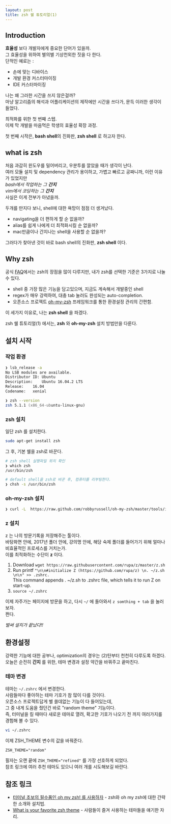 ```yaml
---
layout: post
title: zsh 쉘 튜토리얼(1)
---
```


## Introduction

**효율성** 보다 개발자에게 중요한 단어가 있을까. <br>
그 효율성을 위하여 별의별 기상천외한 짓을 다 한다. <br>
단적인 예로는 :
* 손에 맞는 디바이스
* 개발 환경 커스터마이징
* IDE 커스터마이징

나는 왜 그러한 시간을 쓰지 않은걸까? <br>
 마냥 알고리즘의 해석과 어플리케이션의 제작에만 시간을 쓰다가, 문득 이러한 생각이 들었다. <br>

최적화를 위한 첫 번째 스텝. <br>
이제 막 개발을 마음먹은 학생의 효율성 확장 과정. <br>

첫 번째 시작은, **bash shell**의 진화판, **zsh shell** 로 하고자 한다.

## what is zsh

처음 과감히 윈도우를 밀어버리고, 우분투를 깔았을 때가 생각이 난다. <br>
여러 모듈 설치 및 dependency 관리가 용이하고, 가볍고 빠르고 공짜니까, 이런 이유가 있었지만 <br>
*bash에서 작업하는 그 **간지** <br>*
*vim에서 코딩하는 그 **간지** <br>*
사실은 이게 전부가 아녔을까. <br>

두개를 만지다 보니, shell에 대한 욕망이 점점 더 생겨났다. <br>
* navigating을 더 편하게 할 순 없을까? <br>
* alias를 쉽게 나에게 더 최적화시킬 순 없을까? <br>
* mac만큼이나 간지나는 shell을 사용할 순 없을까? <br>

그러다가 찾아낸 것이 바로 bash shell의 진화판, **zsh shell** 이다. <br>

## Why zsh

공식 [FAQ](http://zsh.sourceforge.net/FAQ/zshfaq01.html#l4)에서는 zsh의 장점을 많이 다루지만, 내가 zsh를 선택한 기준은 3가지로 나눌 수 있다. <br>
* shell 중 가장 많은 기능을 담고있으며, 지금도 계속해서 개발중인 shell
* regex가 매우 강력하여, 대충 tab 눌러도 완성되는 auto-completion.
* 오픈소스 프로젝트 [oh-my-zsh](https://github.com/robbyrussell/oh-my-zsh) 프레임워크를 통한 환경설정 관리의 간편함. <br>

이 세가지 이유로, 나는 **zsh shell** 을 파겠다. <br>

zsh 쉘 튜토리얼(1) 에서는, **zsh** 와 **oh-my-zsh** 설치 방법만을 다룬다. <br>

## 설치 시작

### 작업 환경
```zsh  
❯ lsb_release -a
No LSB modules are available.
Distributor ID:	Ubuntu
Description:	Ubuntu 16.04.2 LTS
Release:	16.04
Codename:	xenial
```
```zsh
❯ zsh --version
zsh 5.1.1 (x86_64-ubuntu-linux-gnu)
```

### zsh 설치
일단 zsh 를 설치한다.
``` zsh
sudo apt-get install zsh
```
그 후, 기본 쉘을 zsh로 바꾼다.
``` zsh
# zsh shell 실행파일 위치 확인
❯ which zsh
/usr/bin/zsh

# default shell을 zsh로 바꾼 후, 컴퓨터를 리부팅한다.
❯ chsh -s /usr/bin/zsh
```

### oh-my-zsh 설치
```zsh
❯ curl -L  https://raw.github.com/robbyrussell/oh-my-zsh/master/tools/install.sh | sh
```

### z 설치
z 는 나의 방문기록을 저장해주는 툴이다. <br>
바탕화면 안에, 2017년 폴더 안에, 강의명 안에, 해당 숙제 폴더를 들어가기 위해 얼마나 비효율적인 프로세스를 거치는가. <br>
이를 최적화하는 수단이 **z** 이다. <br>


1. Download ```wget https://raw.githubusercontent.com/rupa/z/master/z.sh```
2. Run printf ```"\n\n#initialize Z (https://github.com/rupa/z) \n. ~/z.sh \n\n" >> .zshrc.``` <br>
 This command appends . ~/z.sh to .zshrc file, which tells it to run Z on start-up.
3. ```source ~/.zshrc```

이제 자주가는 페이지에 방문을 하고, 다시 ```~/``` 에 돌아와서 ```z somthing + tab``` 을 눌러보자. <br>
쩐다.



*벌써 설치가 끝났다!!*

## 환경설정

강력한 기능에 대한 공부나, optimization의 경우는 (2)탄부터 천천히 다루도록 하겠다. <br>
오늘은 순전히 **간지** 를 위한, 테마 변경과 설정 약간을 바꿔주고 끝마친다. <br>

### 테마 변경
테마는 ```~/.zshrc``` 에서 변경한다. <br>
사람들마다 좋아하는 테마 기호가 참 많이 다를 것이다. <br>
오픈소스 프로젝트답게 별 쓸데없는 기능이 다 들어있는데, <br>
그 중 내게 도움을 줬던건 바로 "random theme" 기능이다. <br>
즉, 터미널을 킬 때마다 새로운 테마로 열려, 확고한 기호가 나오기 전 까지 여러가지를 경험해 볼 수 있다. <br>
```zsh
vi ~/.zshrc
```
이제 ZSH_THEME 변수의 값을 바꿔준다.
```vim
ZSH_THEME="random"
```
필자는 오랜 끝에 ```ZSH_THEME="refined"``` 를 가장 선호하게 되었다. <br>
참조 링크에 여러 추천 테마도 있으니 여러 개를 시도해보길 바란다.

## 참조 링크

* [터미널 초보의 필수품인 oh my zsh! 를 사용하자](https://nolboo.kim/blog/2015/08/21/oh-my-zsh/) - zsh와 oh my zsh에 대한 간략한 소개와 설치법. <br>
* [What is your favorite zsh theme](https://www.quora.com/What-is-your-favorite-oh-my-zsh-theme) - 사람들이 즐겨 사용하는 테마들을 얘기한 자리.
